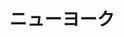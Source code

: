---
title: ニューヨーク
description: 纽约
kana: ニューヨーク
pronunciation: nyu-yo-ku
tone: ③
type: 名词
pubDate: 2024-08-19 00:00:10
lessonIndex: 4
---